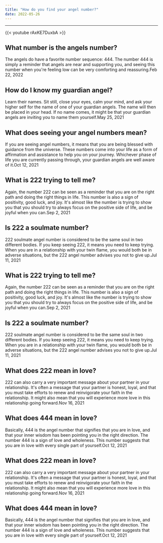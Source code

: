 ```yaml
---
title: "How do you find your angel number?"
date: 2022-05-26
---
```


---
{{< youtube rAxKE7DuxbA >}}
## What number is the angels number?
The angels do have a favorite number sequence: 444. The number 444 is simply a reminder that angels are near and supporting you, and seeing this number when you're feeling low can be very comforting and reassuring.Feb 22, 2022

## How do I know my guardian angel?
Learn their names. Sit still, close your eyes, calm your mind, and ask your higher self for the name of one of your guardian angels. The name will then be placed in your head. If no name comes, it might be that your guardian angels are inviting you to name them yourself.May 25, 2021

## What does seeing your angel numbers mean?
If you are seeing angel numbers, it means that you are being blessed with guidance from the universe. These numbers come into your life as a form of affirmation and assistance to help you on your journey. Whichever phase of life you are currently passing through, your guardian angels are well aware of it.Oct 12, 2021

## What is 222 trying to tell me?
Again, the number 222 can be seen as a reminder that you are on the right path and doing the right things in life. This number is also a sign of positivity, good luck, and joy. It's almost like the number is trying to show you that you should try to always focus on the positive side of life, and be joyful when you can.Sep 2, 2021

## Is 222 a soulmate number?
222 soulmate angel number is considered to be the same soul in two different bodies. If you keep seeing 222, it means you need to keep trying. When you are in a relationship with your twin flame, you would both be in adverse situations, but the 222 angel number advises you not to give up.Jul 11, 2021

## What is 222 trying to tell me?
Again, the number 222 can be seen as a reminder that you are on the right path and doing the right things in life. This number is also a sign of positivity, good luck, and joy. It's almost like the number is trying to show you that you should try to always focus on the positive side of life, and be joyful when you can.Sep 2, 2021

## Is 222 a soulmate number?
222 soulmate angel number is considered to be the same soul in two different bodies. If you keep seeing 222, it means you need to keep trying. When you are in a relationship with your twin flame, you would both be in adverse situations, but the 222 angel number advises you not to give up.Jul 11, 2021

## What does 222 mean in love?
222 can also carry a very important message about your partner in your relationship. It's often a message that your partner is honest, loyal, and that you must take efforts to renew and reinvigorate your faith in the relationship. It might also mean that you will experience more love in this relationship going forward.Nov 16, 2021

## What does 444 mean in love?
Basically, 444 is the angel number that signifies that you are in love, and that your inner wisdom has been pointing you in the right direction. The number 444 is a sign of love and wholeness. This number suggests that you are in love with every single part of yourself.Oct 12, 2021

## What does 222 mean in love?
222 can also carry a very important message about your partner in your relationship. It's often a message that your partner is honest, loyal, and that you must take efforts to renew and reinvigorate your faith in the relationship. It might also mean that you will experience more love in this relationship going forward.Nov 16, 2021

## What does 444 mean in love?
Basically, 444 is the angel number that signifies that you are in love, and that your inner wisdom has been pointing you in the right direction. The number 444 is a sign of love and wholeness. This number suggests that you are in love with every single part of yourself.Oct 12, 2021

